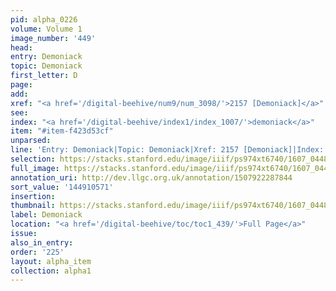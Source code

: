 ```yaml
---
pid: alpha_0226
volume: Volume 1
image_number: '449'
head:
entry: Demoniack
topic: Demoniack
first_letter: D
page:
add:
xref: "<a href='/digital-beehive/num9/num_3098/'>2157 [Demoniack]</a>"
see:
index: "<a href='/digital-beehive/index1/index_1007/'>demoniack</a>"
item: "#item-f423d53cf"
unparsed:
line: 'Entry: Demoniack|Topic: Demoniack|Xref: 2157 [Demoniack]|Index: demoniack|#item-f423d53cf'
selection: https://stacks.stanford.edu/image/iiif/ps974xt6740/1607_0448/311,571,3081,364/full/0/default.jpg
full_image: https://stacks.stanford.edu/image/iiif/ps974xt6740/1607_0448/full/full/0/default.jpg
annotation_uri: http://dev.llgc.org.uk/annotation/1507922287844
sort_value: '144910571'
insertion:
thumbnail: https://stacks.stanford.edu/image/iiif/ps974xt6740/1607_0448/311,571,600,180/250,/0/default.jpg
label: Demoniack
location: "<a href='/digital-beehive/toc/toc1_439/'>Full Page</a>"
issue:
also_in_entry:
order: '225'
layout: alpha_item
collection: alpha1
---
```

